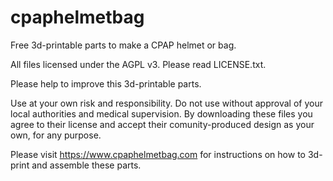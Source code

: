 # cpaphelmetbag
Free 3d-printable parts to make a CPAP helmet or bag.

All files licensed under the AGPL v3. Please read LICENSE.txt.

Please help to improve this 3d-printable parts.

Use at your own risk and responsibility.  Do not use without approval of your local authorities and medical supervision.  By downloading these files you agree to their license and accept their comunity-produced design as your own, for any purpose.

Please visit https://www.cpaphelmetbag.com for instructions on how to 3d-print and assemble these parts.

